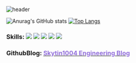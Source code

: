 ![header](https://capsule-render.vercel.app/api?type=waving&color=9370DB&height=234&section=header&text=Skytin1004%20&fontSize=90)

![Anurag's GitHub stats](https://github-readme-stats.vercel.app/api?username=skytin1004&show_icons=true&theme=transparent) [![Top Langs](https://github-readme-stats.vercel.app/api/top-langs/?username=skytin1004&layout=compact)](https://github.com/skytin1004/github-readme-stats)

 ### Skills: <img src="https://img.shields.io/badge/Python-3776AB?style=flat&logo=Python&logoColor=white"/>  <img src="https://img.shields.io/badge/Django-092E20?style=flat&logo=Django&logoColor=white"/> <img src="https://img.shields.io/badge/MySQL-4479A1?style=flat&logo=MySQL&logoColor=white"/> <img src="https://img.shields.io/badge/Oracle-F80000?style=flat&logo=Oracle&logoColor=white"/> <img src="https://img.shields.io/badge/C++-00599C?style=flat&logo=C++&logoColor=white"/>

### GithubBlog: <a href="https://skytin1004.github.io/" target="_blank"><span style="color:#9370DB">Skytin1004 Engineering Blog</span></a>
